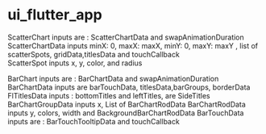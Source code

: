 # ui_flutter_app
ScatterChart inputs are : ScatterChartData and swapAnimationDuration 
       ScatterChartData inputs minX: 0, maxX: maxX, minY: 0, maxY: maxY , list of scatterSpots, gridData,titlesData and touchCallback  
                             ScatterSpot inputs x, y, color, and radius 
                             
BarChart inputs are : BarChartData and swapAnimationDuration
        BarChartData inputs are barTouchData, titlesData,barGroups, borderData 
                  FlTitlesData inputs :  bottomTitles and leftTitles, are SideTitles 
                  BarChartGroupData inputs x,  List of BarChartRodData 
                          BarChartRodData inputs y, colors, width and BackgroundBarChartRodData 
                  BarTouchData inputs are : BarTouchTooltipData and touchCallback
                          
                   
         